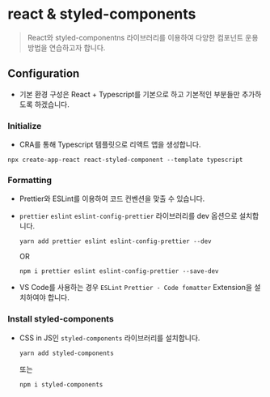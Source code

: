 # react & styled-components

> React와 styled-componentns 라이브러리를 이용하여 다양한 컴포넌트 운용 방법을 연습하고자 합니다.

## Configuration

-   기본 환경 구성은 React + Typescript를 기본으로 하고 기본적인 부분들만 추가하도록 하겠습니다.

### Initialize

-   CRA를 통해 Typescript 템플릿으로 리액트 앱을 생성합니다.

```
npx create-app-react react-styled-component --template typescript
```

### Formatting

-   Prettier와 ESLint를 이용하여 코드 컨벤션을 맞출 수 있습니다.
-   `prettier` `eslint` `eslint-config-prettier` 라이브러리를 dev 옵션으로 설치합니다.

    ```
    yarn add prettier eslint eslint-config-prettier --dev
    ```

    OR

    ```
    npm i prettier eslint eslint-config-prettier --save-dev
    ```

-   VS Code를 사용하는 경우 `ESLint` `Prettier - Code fomatter` Extension을 설치하여야 합니다.

### Install styled-components

-   CSS in JS인 `styled-components` 라이브러리를 설치합니다.

    ```
    yarn add styled-components
    ```

    또는

    ```
    npm i styled-components
    ```
